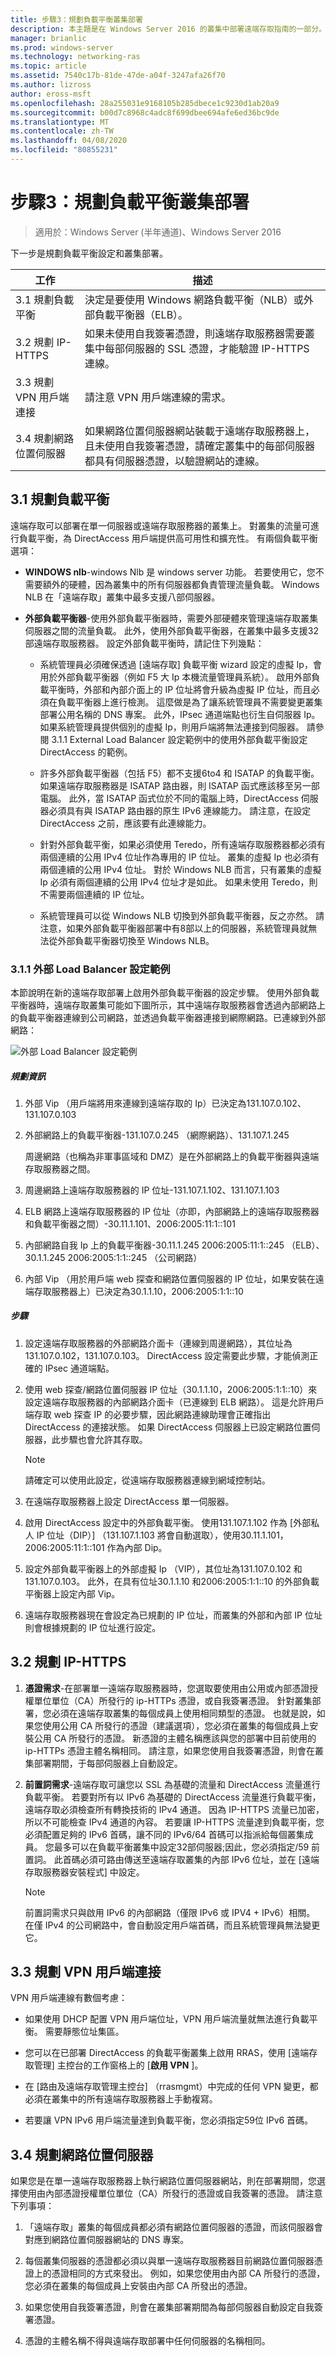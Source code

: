 ```yaml
---
title: 步驟3：規劃負載平衡叢集部署
description: 本主題是在 Windows Server 2016 的叢集中部署遠端存取指南的一部分。
manager: brianlic
ms.prod: windows-server
ms.technology: networking-ras
ms.topic: article
ms.assetid: 7540c17b-81de-47de-a04f-3247afa26f70
ms.author: lizross
author: eross-msft
ms.openlocfilehash: 28a255031e9168105b285dbece1c9230d1ab20a9
ms.sourcegitcommit: b00d7c8968c4adc8f699dbee694afe6ed36bc9de
ms.translationtype: MT
ms.contentlocale: zh-TW
ms.lasthandoff: 04/08/2020
ms.locfileid: "80855231"
---
```

# <a name="step-3-plan-a-load-balanced-cluster-deployment"></a>步驟3：規劃負載平衡叢集部署

>適用於：Windows Server (半年通道)、Windows Server 2016

下一步是規劃負載平衡設定和叢集部署。  
  
|工作|描述|  
|----|--------|  
|3.1 規劃負載平衡|決定是要使用 Windows 網路負載平衡（NLB）或外部負載平衡器（ELB）。|  
|3.2 規劃 IP-HTTPS|如果未使用自我簽署憑證，則遠端存取服務器需要叢集中每部伺服器的 SSL 憑證，才能驗證 IP-HTTPS 連線。|  
|3.3 規劃 VPN 用戶端連接|請注意 VPN 用戶端連線的需求。|  
|3.4 規劃網路位置伺服器|如果網路位置伺服器網站裝載于遠端存取服務器上，且未使用自我簽署憑證，請確定叢集中的每部伺服器都具有伺服器憑證，以驗證網站的連線。|  
  
## <a name="31-plan-load-balancing"></a><a name="bkmk_2_1_Plan_LB"></a>3.1 規劃負載平衡  
遠端存取可以部署在單一伺服器或遠端存取服務器的叢集上。 對叢集的流量可進行負載平衡，為 DirectAccess 用戶端提供高可用性和擴充性。 有兩個負載平衡選項：  
  
-   **WINDOWS nlb**-windows Nlb 是 windows server 功能。 若要使用它，您不需要額外的硬體，因為叢集中的所有伺服器都負責管理流量負載。 Windows NLB 在「遠端存取」叢集中最多支援八部伺服器。  
  
-   **外部負載平衡器**-使用外部負載平衡器時，需要外部硬體來管理遠端存取叢集伺服器之間的流量負載。 此外，使用外部負載平衡器，在叢集中最多支援32部遠端存取服務器。 設定外部負載平衡時，請記住下列幾點：  
  
    -   系統管理員必須確保透過 [遠端存取] 負載平衡 wizard 設定的虛擬 Ip，會用於外部負載平衡器（例如 F5 大 Ip 本機流量管理員系統）。 啟用外部負載平衡時，外部和內部介面上的 IP 位址將會升級為虛擬 IP 位址，而且必須在負載平衡器上進行檢測。 這麼做是為了讓系統管理員不需要變更叢集部署公用名稱的 DNS 專案。 此外，IPsec 通道端點也衍生自伺服器 Ip。 如果系統管理員提供個別的虛擬 Ip，則用戶端將無法連接到伺服器。 請參閱 3.1.1 External Load Balancer 設定範例中的使用外部負載平衡設定 DirectAccess 的範例。  
  
    -   許多外部負載平衡器（包括 F5）都不支援6to4 和 ISATAP 的負載平衡。 如果遠端存取服務器是 ISATAP 路由器，則 ISATAP 函式應該移至另一部電腦。 此外，當 ISATAP 函式位於不同的電腦上時，DirectAccess 伺服器必須具有與 ISATAP 路由器的原生 IPv6 連線能力。 請注意，在設定 DirectAccess 之前，應該要有此連線能力。  
  
    -   針對外部負載平衡，如果必須使用 Teredo，所有遠端存取服務器都必須有兩個連續的公用 IPv4 位址作為專用的 IP 位址。 叢集的虛擬 Ip 也必須有兩個連續的公用 IPv4 位址。 對於 Windows NLB 而言，只有叢集的虛擬 Ip 必須有兩個連續的公用 IPv4 位址才是如此。 如果未使用 Teredo，則不需要兩個連續的 IP 位址。  
  
    -   系統管理員可以從 Windows NLB 切換到外部負載平衡器，反之亦然。 請注意，如果外部負載平衡器部署中有8部以上的伺服器，系統管理員就無法從外部負載平衡器切換至 Windows NLB。  
  
### <a name="311-external-load-balancer-configuration-example"></a><a name="ELBConfigEx"></a>3.1.1 外部 Load Balancer 設定範例  
本節說明在新的遠端存取部署上啟用外部負載平衡器的設定步驟。 使用外部負載平衡器時，遠端存取叢集可能如下圖所示，其中遠端存取服務器會透過內部網路上的負載平衡器連線到公司網路，並透過負載平衡器連接到網際網路。已連線到外部網路：  
  
![外部 Load Balancer 設定範例](../../../../media/Step-3-Plan-a-Load-Balanced-Cluster-Deployment/ELBDiagram-URA_Enterprise_NLB-.png)  
  
##### <a name="planning-information"></a>規劃資訊  
  
1.  外部 Vip （用戶端將用來連線到遠端存取的 Ip）已決定為131.107.0.102、131.107.0.103  
  
2.  外部網路上的負載平衡器-131.107.0.245 （網際網路）、131.107.1.245  
  
    周邊網路（也稱為非軍事區域和 DMZ）是在外部網路上的負載平衡器與遠端存取服務器之間。  
  
3.  周邊網路上遠端存取服務器的 IP 位址-131.107.1.102、131.107.1.103  
  
4.  ELB 網路上遠端存取服務器的 IP 位址（亦即，內部網路上的遠端存取服務器和負載平衡器之間）-30.11.1.101、2006:2005:11:1::101  
  
5.  內部網路自我 Ip 上的負載平衡器-30.11.1.245 2006:2005:11:1::245 （ELB）、30.1.1.245 2006:2005:1:1::245 （公司網路）  
  
6.  內部 Vip （用於用戶端 web 探查和網路位置伺服器的 IP 位址，如果安裝在遠端存取服務器上）已決定為30.1.1.10，2006:2005:1:1::10  
  
##### <a name="steps"></a>步驟  
  
1.  設定遠端存取服務器的外部網路介面卡（連線到周邊網路），其位址為131.107.0.102，131.107.0.103。 DirectAccess 設定需要此步驟，才能偵測正確的 IPsec 通道端點。  
  
2.  使用 web 探查/網路位置伺服器 IP 位址（30.1.1.10，2006:2005:1:1::10）來設定遠端存取服務器的內部網路介面卡（已連線到 ELB 網路）。 這是允許用戶端存取 web 探查 IP 的必要步驟，因此網路連線助理會正確指出 DirectAccess 的連接狀態。 如果 DirectAccess 伺服器上已設定網路位置伺服器，此步驟也會允許其存取。  
  
    > [!NOTE]  
    > 請確定可以使用此設定，從遠端存取服務器連線到網域控制站。  
  
3.  在遠端存取服務器上設定 DirectAccess 單一伺服器。  
  
4.  啟用 DirectAccess 設定中的外部負載平衡。 使用131.107.1.102 作為 [外部私人 IP 位址（DIP）] （131.107.1.103 將會自動選取），使用30.11.1.101，2006:2005:11:1::101 作為內部 Dip。  
  
5.  設定外部負載平衡器上的外部虛擬 Ip （VIP），其位址為131.107.0.102 和131.107.0.103。 此外，在具有位址30.1.1.10 和2006:2005:1:1::10 的外部負載平衡器上設定內部 Vip。  
  
6.  遠端存取服務器現在會設定為已規劃的 IP 位址，而叢集的外部和內部 IP 位址則會根據規劃的 IP 位址進行設定。  
  
## <a name="32-plan-ip-https"></a><a name="bkmk_2_2_NLB"></a>3.2 規劃 IP-HTTPS  
  
1.  **憑證需求**-在部署單一遠端存取服務器時，您選取要使用由公用或內部憑證授權單位單位（CA）所發行的 ip-HTTPs 憑證，或自我簽署憑證。 針對叢集部署，您必須在遠端存取叢集的每個成員上使用相同類型的憑證。 也就是說，如果您使用公用 CA 所發行的憑證（建議選項），您必須在叢集的每個成員上安裝公用 CA 所發行的憑證。 新憑證的主體名稱應該與您的部署中目前使用的 ip-HTTPs 憑證主體名稱相同。 請注意，如果您使用自我簽署憑證，則會在叢集部署期間，于每部伺服器上自動設定。  
  
2.  **前置詞需求**-遠端存取可讓您以 SSL 為基礎的流量和 DirectAccess 流量進行負載平衡。 若要對所有以 IPv6 為基礎的 DirectAccess 流量進行負載平衡，遠端存取必須檢查所有轉換技術的 IPv4 通道。 因為 IP-HTTPS 流量已加密，所以不可能檢查 IPv4 通道的內容。 若要讓 IP-HTTPS 流量達到負載平衡，您必須配置足夠的 IPv6 首碼，讓不同的 IPv6/64 首碼可以指派給每個叢集成員。 您最多可以在負載平衡叢集中設定32部伺服器;因此，您必須指定/59 前置詞。 此首碼必須可路由傳送至遠端存取叢集的內部 IPv6 位址，並在 [遠端存取服務器安裝程式] 中設定。  
  
    > [!NOTE]  
    > 前置詞需求只與啟用 IPv6 的內部網路（僅限 IPv6 或 IPV4 + IPv6）相關。 在僅 IPv4 的公司網路中，會自動設定用戶端首碼，而且系統管理員無法變更它。  
  
## <a name="33-plan-for-vpn-client-connections"></a><a name="BKMK_3.3"></a>3.3 規劃 VPN 用戶端連接  
VPN 用戶端連線有數個考慮：  
  
-   如果使用 DHCP 配置 VPN 用戶端位址，VPN 用戶端流量就無法進行負載平衡。 需要靜態位址集區。  
  
-   您可以在已部署 DirectAccess 的負載平衡叢集上啟用 RRAS，使用 [遠端存取管理] 主控台的工作窗格上的 [**啟用 VPN** ]。  
  
-   在 [路由及遠端存取管理主控台] （rrasmgmt）中完成的任何 VPN 變更，都必須在叢集中的所有遠端存取服務器上手動複寫。  
  
-   若要讓 VPN IPv6 用戶端流量達到負載平衡，您必須指定59位 IPv6 首碼。  
  
## <a name="34-plan-the-network-location-server"></a><a name="BKMK_nls"></a>3.4 規劃網路位置伺服器  
如果您是在單一遠端存取服務器上執行網路位置伺服器網站，則在部署期間，您選擇使用由內部憑證授權單位單位（CA）所發行的憑證或自我簽署的憑證。  請注意下列事項：  
  
1.  「遠端存取」叢集的每個成員都必須有網路位置伺服器的憑證，而該伺服器會對應到網路位置伺服器網站的 DNS 專案。  
  
2.  每個叢集伺服器的憑證都必須以與單一遠端存取服務器目前網路位置伺服器憑證上的憑證相同的方式來發出。 例如，如果您使用由內部 CA 所發行的憑證，您必須在叢集的每個成員上安裝由內部 CA 所發出的憑證。  
  
3.  如果您使用自我簽署憑證，則會在叢集部署期間為每部伺服器自動設定自我簽署憑證。  
  
4.  憑證的主體名稱不得與遠端存取部署中任何伺服器的名稱相同。  

